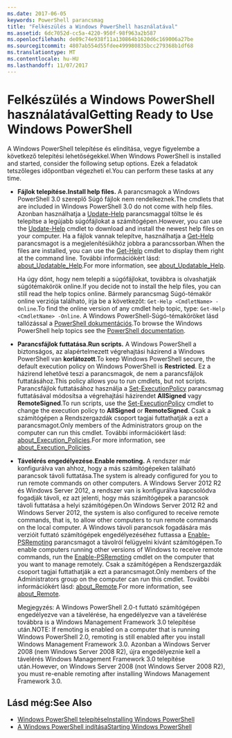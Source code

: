 ```yaml
---
ms.date: 2017-06-05
keywords: PowerShell parancsmag
title: "Felkészülés a Windows PowerShell használatával"
ms.assetid: 6dc7052d-cc5a-4220-950f-98f963a2b587
ms.openlocfilehash: de09c74e938f11a130864b1620d6c169006a27be
ms.sourcegitcommit: 4807ab554d55fdee499980835bcc279368b1df68
ms.translationtype: MT
ms.contentlocale: hu-HU
ms.lasthandoff: 11/07/2017
---
```

# <a name="getting-ready-to-use-windows-powershell"></a><span data-ttu-id="b3f8c-103">Felkészülés a Windows PowerShell használatával</span><span class="sxs-lookup"><span data-stu-id="b3f8c-103">Getting Ready to Use Windows PowerShell</span></span>
<span data-ttu-id="b3f8c-104">A Windows PowerShell telepítése és elindítása, vegye figyelembe a következő telepítési lehetőségekkel.</span><span class="sxs-lookup"><span data-stu-id="b3f8c-104">When Windows PowerShell is installed and started, consider the following setup options.</span></span> <span data-ttu-id="b3f8c-105">Ezek a feladatok tetszőleges időpontban végezheti el.</span><span class="sxs-lookup"><span data-stu-id="b3f8c-105">You can perform these tasks at any time.</span></span>

- <span data-ttu-id="b3f8c-106">**Fájlok telepítése.**</span><span class="sxs-lookup"><span data-stu-id="b3f8c-106">**Install help files.**</span></span> <span data-ttu-id="b3f8c-107">A parancsmagok a Windows PowerShell 3.0 szereplő Súgó fájlok nem rendelkeznek.</span><span class="sxs-lookup"><span data-stu-id="b3f8c-107">The cmdlets that are included in Windows PowerShell 3.0 do not come with help files.</span></span> <span data-ttu-id="b3f8c-108">Azonban használhatja a [Update-Help](/powershell/module/microsoft.powershell.core/update-help) parancsmaggal töltse le és telepítse a legújabb súgófájlokat a számítógépen.</span><span class="sxs-lookup"><span data-stu-id="b3f8c-108">However, you can use the [Update-Help](/powershell/module/microsoft.powershell.core/update-help) cmdlet to download and install the newest help files on your computer.</span></span> <span data-ttu-id="b3f8c-109">Ha a fájlok vannak telepítve, használhatja a [Get-Help](/powershell/module/microsoft.powershell.core/get-help) parancsmagot is a megjelenítésükhöz jobbra a parancssorban.</span><span class="sxs-lookup"><span data-stu-id="b3f8c-109">When the files are installed, you can use the [Get-Help](/powershell/module/microsoft.powershell.core/get-help) cmdlet to display them right at the command line.</span></span> <span data-ttu-id="b3f8c-110">További információkért lásd: [about_Updatable_Help](/powershell/module/microsoft.powershell.core/about/about_execution_policies).</span><span class="sxs-lookup"><span data-stu-id="b3f8c-110">For more information, see [about_Updatable_Help](/powershell/module/microsoft.powershell.core/about/about_execution_policies).</span></span>

    <span data-ttu-id="b3f8c-111">Ha úgy dönt, hogy nem telepíti a súgófájlokat, továbbra is olvashatják súgótémakörök online.</span><span class="sxs-lookup"><span data-stu-id="b3f8c-111">If you decide not to install the help files, you can still read the help topics online.</span></span> <span data-ttu-id="b3f8c-112">Bármely parancsmag Súgó-témakör online verziója található, írja be a következőt: `Get-Help <CmdletName> -Online`.</span><span class="sxs-lookup"><span data-stu-id="b3f8c-112">To find the online version of any cmdlet help topic, type: `Get-Help <CmdletName> -Online`.</span></span> <span data-ttu-id="b3f8c-113">A Windows PowerShell-Súgó-témaköröket lásd tallózással a [PowerShell dokumentációs](/powershell/scripting).</span><span class="sxs-lookup"><span data-stu-id="b3f8c-113">To browse the Windows PowerShell help topics see the [PowerShell documentation](/powershell/scripting).</span></span>

- <span data-ttu-id="b3f8c-114">**Parancsfájlok futtatása.**</span><span class="sxs-lookup"><span data-stu-id="b3f8c-114">**Run scripts.**</span></span> <span data-ttu-id="b3f8c-115">A Windows PowerShell a biztonságos, az alapértelmezett végrehajtási házirend a Windows PowerShell van **korlátozott**.</span><span class="sxs-lookup"><span data-stu-id="b3f8c-115">To keep Windows PowerShell secure, the default execution policy on Windows PowerShell is **Restricted**.</span></span> <span data-ttu-id="b3f8c-116">Ez a házirend lehetővé teszi a parancsmagok, de nem a parancsfájlok futtatásához.</span><span class="sxs-lookup"><span data-stu-id="b3f8c-116">This policy allows you to run cmdlets, but not scripts.</span></span> <span data-ttu-id="b3f8c-117">Parancsfájlok futtatásához használja a [Set-ExecutionPolicy](/powershell/module/microsoft.powershell.security/set-executionpolicy) parancsmag futtatásával módosítsa a végrehajtási házirendet **AllSigned** vagy **RemoteSigned**.</span><span class="sxs-lookup"><span data-stu-id="b3f8c-117">To run scripts, use the [Set-ExecutionPolicy](/powershell/module/microsoft.powershell.security/set-executionpolicy) cmdlet to change the execution policy to **AllSigned** or **RemoteSigned**.</span></span> <span data-ttu-id="b3f8c-118">Csak a számítógépen a Rendszergazdák csoport tagjai futtathatják a ezt a parancsmagot.</span><span class="sxs-lookup"><span data-stu-id="b3f8c-118">Only members of the Administrators group on the computer can run this cmdlet.</span></span> <span data-ttu-id="b3f8c-119">További információkért lásd: [about_Execution_Policies](/powershell/module/microsoft.powershell.core/about/about_execution_policies).</span><span class="sxs-lookup"><span data-stu-id="b3f8c-119">For more information, see [about_Execution_Policies](/powershell/module/microsoft.powershell.core/about/about_execution_policies).</span></span>

- <span data-ttu-id="b3f8c-120">**Távelérés engedélyezése.**</span><span class="sxs-lookup"><span data-stu-id="b3f8c-120">**Enable remoting.**</span></span> <span data-ttu-id="b3f8c-121">A rendszer már konfigurálva van ahhoz, hogy a más számítógépeken található parancsok távoli futtatása.</span><span class="sxs-lookup"><span data-stu-id="b3f8c-121">The system is already configured for you to run remote commands on other computers.</span></span> <span data-ttu-id="b3f8c-122">A Windows Server 2012 R2 és Windows Server 2012, a rendszer van is konfigurálva kapcsolódva fogadják távoli, ez azt jelenti, hogy más számítógépek a parancsok távoli futtatása a helyi számítógépen.</span><span class="sxs-lookup"><span data-stu-id="b3f8c-122">On Windows Server 2012 R2 and Windows Server 2012, the system is also configured to receive remote commands, that is, to allow other computers to run remote commands on the local computer.</span></span> <span data-ttu-id="b3f8c-123">A Windows távoli parancsok fogadására más verzióit futtató számítógépek engedélyezéséhez futtassa a [Enable-PSRemoting](/powershell/module/microsoft.powershell.core/enable-psremoting) parancsmagot a távolról felügyelni kívánt számítógépen.</span><span class="sxs-lookup"><span data-stu-id="b3f8c-123">To enable computers running other versions of Windows to receive remote commands, run the [Enable-PSRemoting](/powershell/module/microsoft.powershell.core/enable-psremoting) cmdlet on the computer that you want to manage remotely.</span></span> <span data-ttu-id="b3f8c-124">Csak a számítógépen a Rendszergazdák csoport tagjai futtathatják a ezt a parancsmagot.</span><span class="sxs-lookup"><span data-stu-id="b3f8c-124">Only members of the Administrators group on the computer can run this cmdlet.</span></span> <span data-ttu-id="b3f8c-125">További információkért lásd: [about_Remote](/powershell/module/microsoft.powershell.core/about/about_remote).</span><span class="sxs-lookup"><span data-stu-id="b3f8c-125">For more information, see [about_Remote](/powershell/module/microsoft.powershell.core/about/about_remote).</span></span>

    <span data-ttu-id="b3f8c-126">Megjegyzés: A Windows PowerShell 2.0-t futtató számítógépen engedélyezve van a távelérése, ha engedélyezve van a távelérése továbbra is a Windows Management Framework 3.0 telepítése után.</span><span class="sxs-lookup"><span data-stu-id="b3f8c-126">NOTE: If remoting is enabled on a computer that is running Windows PowerShell 2.0, remoting is still enabled after you install Windows Management Framework 3.0.</span></span> <span data-ttu-id="b3f8c-127">Azonban a Windows Server 2008 (nem Windows Server 2008 R2), újra engedélyeznie kell a távelérés Windows Management Framework 3.0 telepítése után.</span><span class="sxs-lookup"><span data-stu-id="b3f8c-127">However, on Windows Server 2008 (not Windows Server 2008 R2), you must re-enable remoting after installing Windows Management Framework 3.0.</span></span>

## <a name="see-also"></a><span data-ttu-id="b3f8c-128">Lásd még:</span><span class="sxs-lookup"><span data-stu-id="b3f8c-128">See Also</span></span>
- [<span data-ttu-id="b3f8c-129">Windows PowerShell telepítése</span><span class="sxs-lookup"><span data-stu-id="b3f8c-129">Installing Windows PowerShell</span></span>](../setup/Installing-Windows-PowerShell.md)
- [<span data-ttu-id="b3f8c-130">A Windows PowerShell indítása</span><span class="sxs-lookup"><span data-stu-id="b3f8c-130">Starting Windows PowerShell</span></span>](/powershell/scripting/setup/starting-windows-powershell)

